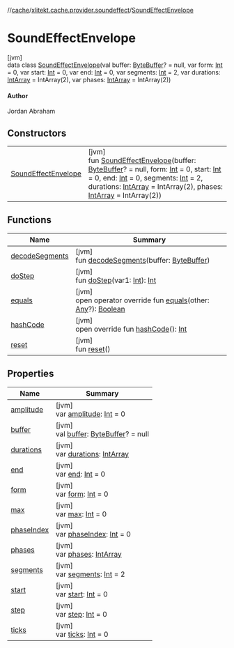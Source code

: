 //[cache](../../../index.md)/[xlitekt.cache.provider.soundeffect](../index.md)/[SoundEffectEnvelope](index.md)

# SoundEffectEnvelope

[jvm]\
data class [SoundEffectEnvelope](index.md)(val buffer: [ByteBuffer](https://docs.oracle.com/javase/8/docs/api/java/nio/ByteBuffer.html)? = null, var form: [Int](https://kotlinlang.org/api/latest/jvm/stdlib/kotlin/-int/index.html) = 0, var start: [Int](https://kotlinlang.org/api/latest/jvm/stdlib/kotlin/-int/index.html) = 0, var end: [Int](https://kotlinlang.org/api/latest/jvm/stdlib/kotlin/-int/index.html) = 0, var segments: [Int](https://kotlinlang.org/api/latest/jvm/stdlib/kotlin/-int/index.html) = 2, var durations: [IntArray](https://kotlinlang.org/api/latest/jvm/stdlib/kotlin/-int-array/index.html) = IntArray(2), var phases: [IntArray](https://kotlinlang.org/api/latest/jvm/stdlib/kotlin/-int-array/index.html) = IntArray(2))

#### Author

Jordan Abraham

## Constructors

| | |
|---|---|
| [SoundEffectEnvelope](-sound-effect-envelope.md) | [jvm]<br>fun [SoundEffectEnvelope](-sound-effect-envelope.md)(buffer: [ByteBuffer](https://docs.oracle.com/javase/8/docs/api/java/nio/ByteBuffer.html)? = null, form: [Int](https://kotlinlang.org/api/latest/jvm/stdlib/kotlin/-int/index.html) = 0, start: [Int](https://kotlinlang.org/api/latest/jvm/stdlib/kotlin/-int/index.html) = 0, end: [Int](https://kotlinlang.org/api/latest/jvm/stdlib/kotlin/-int/index.html) = 0, segments: [Int](https://kotlinlang.org/api/latest/jvm/stdlib/kotlin/-int/index.html) = 2, durations: [IntArray](https://kotlinlang.org/api/latest/jvm/stdlib/kotlin/-int-array/index.html) = IntArray(2), phases: [IntArray](https://kotlinlang.org/api/latest/jvm/stdlib/kotlin/-int-array/index.html) = IntArray(2)) |

## Functions

| Name | Summary |
|---|---|
| [decodeSegments](decode-segments.md) | [jvm]<br>fun [decodeSegments](decode-segments.md)(buffer: [ByteBuffer](https://docs.oracle.com/javase/8/docs/api/java/nio/ByteBuffer.html)) |
| [doStep](do-step.md) | [jvm]<br>fun [doStep](do-step.md)(var1: [Int](https://kotlinlang.org/api/latest/jvm/stdlib/kotlin/-int/index.html)): [Int](https://kotlinlang.org/api/latest/jvm/stdlib/kotlin/-int/index.html) |
| [equals](equals.md) | [jvm]<br>open operator override fun [equals](equals.md)(other: [Any](https://kotlinlang.org/api/latest/jvm/stdlib/kotlin/-any/index.html)?): [Boolean](https://kotlinlang.org/api/latest/jvm/stdlib/kotlin/-boolean/index.html) |
| [hashCode](hash-code.md) | [jvm]<br>open override fun [hashCode](hash-code.md)(): [Int](https://kotlinlang.org/api/latest/jvm/stdlib/kotlin/-int/index.html) |
| [reset](reset.md) | [jvm]<br>fun [reset](reset.md)() |

## Properties

| Name | Summary |
|---|---|
| [amplitude](amplitude.md) | [jvm]<br>var [amplitude](amplitude.md): [Int](https://kotlinlang.org/api/latest/jvm/stdlib/kotlin/-int/index.html) = 0 |
| [buffer](buffer.md) | [jvm]<br>val [buffer](buffer.md): [ByteBuffer](https://docs.oracle.com/javase/8/docs/api/java/nio/ByteBuffer.html)? = null |
| [durations](durations.md) | [jvm]<br>var [durations](durations.md): [IntArray](https://kotlinlang.org/api/latest/jvm/stdlib/kotlin/-int-array/index.html) |
| [end](end.md) | [jvm]<br>var [end](end.md): [Int](https://kotlinlang.org/api/latest/jvm/stdlib/kotlin/-int/index.html) = 0 |
| [form](form.md) | [jvm]<br>var [form](form.md): [Int](https://kotlinlang.org/api/latest/jvm/stdlib/kotlin/-int/index.html) = 0 |
| [max](max.md) | [jvm]<br>var [max](max.md): [Int](https://kotlinlang.org/api/latest/jvm/stdlib/kotlin/-int/index.html) = 0 |
| [phaseIndex](phase-index.md) | [jvm]<br>var [phaseIndex](phase-index.md): [Int](https://kotlinlang.org/api/latest/jvm/stdlib/kotlin/-int/index.html) = 0 |
| [phases](phases.md) | [jvm]<br>var [phases](phases.md): [IntArray](https://kotlinlang.org/api/latest/jvm/stdlib/kotlin/-int-array/index.html) |
| [segments](segments.md) | [jvm]<br>var [segments](segments.md): [Int](https://kotlinlang.org/api/latest/jvm/stdlib/kotlin/-int/index.html) = 2 |
| [start](start.md) | [jvm]<br>var [start](start.md): [Int](https://kotlinlang.org/api/latest/jvm/stdlib/kotlin/-int/index.html) = 0 |
| [step](step.md) | [jvm]<br>var [step](step.md): [Int](https://kotlinlang.org/api/latest/jvm/stdlib/kotlin/-int/index.html) = 0 |
| [ticks](ticks.md) | [jvm]<br>var [ticks](ticks.md): [Int](https://kotlinlang.org/api/latest/jvm/stdlib/kotlin/-int/index.html) = 0 |
